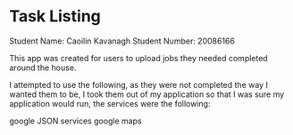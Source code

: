 # Task Listing

Student Name: Caoilin Kavanagh
Student Number: 20086166

This app was created for users to upload jobs they needed completed around the house. 

I attempted to use the following, as they were not completed the way I wanted them to be,
  I took them out of my application so that I was sure my application would run, the services were the following:

  google JSON services
  google maps
  

